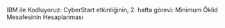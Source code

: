 IBM ile Kodluyoruz: CyberStart etkinliğinin, 2. hafta görevi: Minimum Öklid Mesafesinin Hesaplanması
